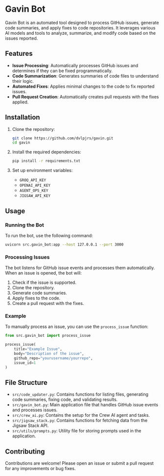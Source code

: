 # Gavin Bot

Gavin Bot is an automated tool designed to process GitHub issues, generate code summaries, and apply fixes to code repositories. It leverages various AI models and tools to analyze, summarize, and modify code based on the issues reported.

## Features

- **Issue Processing**: Automatically processes GitHub issues and determines if they can be fixed programmatically.
- **Code Summarization**: Generates summaries of code files to understand their logic.
- **Automated Fixes**: Applies minimal changes to the code to fix reported issues.
- **Pull Request Creation**: Automatically creates pull requests with the fixes applied.

## Installation

1. Clone the repository:
    ```sh
    git clone https://github.com/dvlpjrs/gavin.git
    cd gavin
    ```

2. Install the required dependencies:
    ```sh
    pip install -r requirements.txt
    ```

3. Set up environment variables:
    - `GROQ_API_KEY`
    - `OPENAI_API_KEY`
    - `AGENT_OPS_KEY`
    - `JIGSAW_API_KEY`

## Usage

### Running the Bot

To run the bot, use the following command:
```sh
uvicorn src.gavin_bot:app --host 127.0.0.1 --port 3000
```

### Processing Issues

The bot listens for GitHub issue events and processes them automatically. When an issue is opened, the bot will:
1. Check if the issue is supported.
2. Clone the repository.
3. Generate code summaries.
4. Apply fixes to the code.
5. Create a pull request with the fixes.

### Example

To manually process an issue, you can use the `process_issue` function:
```python
from src.gavin_bot import process_issue

process_issue(
    title="Example Issue",
    body="Description of the issue",
    github_repo="yourusername/yourrepo",
    issue_id=1
)
```

## File Structure

- `src/code_updater.py`: Contains functions for listing files, generating code summaries, fixing code, and validating results.
- `src/gavin_bot.py`: Main application file that handles GitHub issue events and processes issues.
- `src/crew_ai.py`: Contains the setup for the Crew AI agent and tasks.
- `src/jigsaw_stack.py`: Contains functions for fetching data from the Jigsaw Stack API.
- `src/utils/prompts.py`: Utility file for storing prompts used in the application.

## Contributing

Contributions are welcome! Please open an issue or submit a pull request for any improvements or bug fixes.
